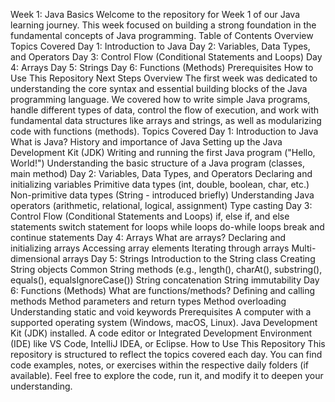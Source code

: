 Week 1: Java Basics
Welcome to the repository for Week 1 of our Java learning journey. This week focused on building a strong foundation in the fundamental concepts of Java programming.
Table of Contents
Overview
Topics Covered
Day 1: Introduction to Java
Day 2: Variables, Data Types, and Operators
Day 3: Control Flow (Conditional Statements and Loops)
Day 4: Arrays
Day 5: Strings
Day 6: Functions (Methods)
Prerequisites
How to Use This Repository
Next Steps
Overview
The first week was dedicated to understanding the core syntax and essential building blocks of the Java programming language. We covered how to write simple Java programs, handle different types of data, control the flow of execution, and work with fundamental data structures like arrays and strings, as well as modularizing code with functions (methods).
Topics Covered
Day 1: Introduction to Java
What is Java?
History and importance of Java
Setting up the Java Development Kit (JDK)
Writing and running the first Java program ("Hello, World!")
Understanding the basic structure of a Java program (classes, main method)
Day 2: Variables, Data Types, and Operators
Declaring and initializing variables
Primitive data types (int, double, boolean, char, etc.)
Non-primitive data types (String - introduced briefly)
Understanding Java operators (arithmetic, relational, logical, assignment)
Type casting
Day 3: Control Flow (Conditional Statements and Loops)
if, else if, and else statements
switch statement
for loops
while loops
do-while loops
break and continue statements
Day 4: Arrays
What are arrays?
Declaring and initializing arrays
Accessing array elements
Iterating through arrays
Multi-dimensional arrays
Day 5: Strings
Introduction to the String class
Creating String objects
Common String methods (e.g., length(), charAt(), substring(), equals(), equalsIgnoreCase())
String concatenation
String immutability
Day 6: Functions (Methods)
What are functions/methods?
Defining and calling methods
Method parameters and return types
Method overloading
Understanding static and void keywords
Prerequisites
A computer with a supported operating system (Windows, macOS, Linux).
Java Development Kit (JDK) installed.
A code editor or Integrated Development Environment (IDE) like VS Code, IntelliJ IDEA, or Eclipse.
How to Use This Repository
This repository is structured to reflect the topics covered each day. You can find code examples, notes, or exercises within the respective daily folders (if available). Feel free to explore the code, run it, and modify it to deepen your understanding.

